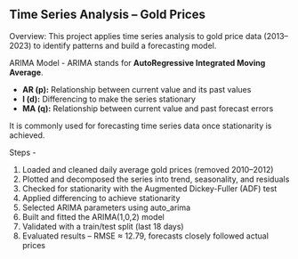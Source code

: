 ## Time Series Analysis – Gold Prices

Overview: This project applies time series analysis to gold price data (2013–2023) to identify patterns and build a forecasting model.

ARIMA Model -
ARIMA stands for **AutoRegressive Integrated Moving Average**.  
- **AR (p):** Relationship between current value and its past values  
- **I (d):** Differencing to make the series stationary  
- **MA (q):** Relationship between current value and past forecast errors  

It is commonly used for forecasting time series data once stationarity is achieved.

Steps -
1. Loaded and cleaned daily average gold prices (removed 2010–2012)  
2. Plotted and decomposed the series into trend, seasonality, and residuals  
3. Checked for stationarity with the Augmented Dickey-Fuller (ADF) test  
4. Applied differencing to achieve stationarity  
5. Selected ARIMA parameters using auto_arima  
6. Built and fitted the ARIMA(1,0,2) model  
7. Validated with a train/test split (last 18 days)  
8. Evaluated results – RMSE ≈ 12.79, forecasts closely followed actual prices

